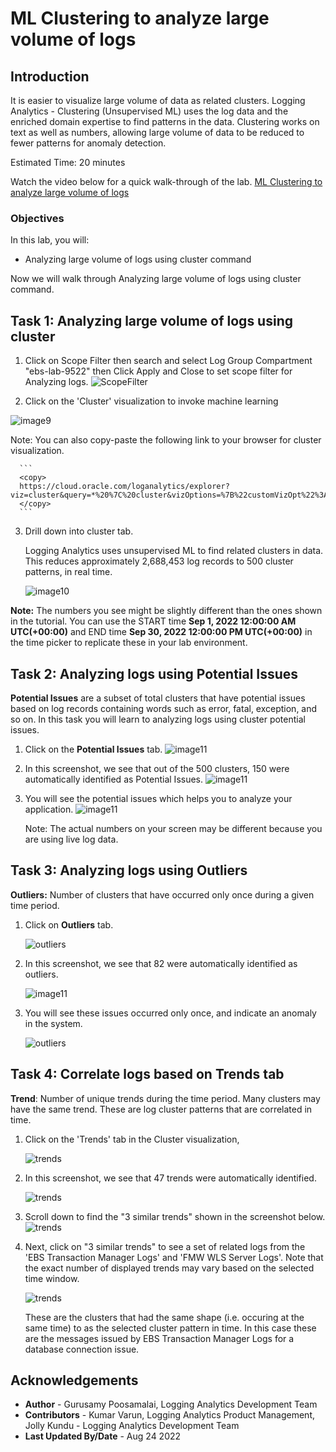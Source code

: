 # ML Clustering to analyze large volume of logs

## Introduction
It is easier to visualize large volume of data as related clusters. Logging Analytics - Clustering (Unsupervised ML) uses the log data and the enriched domain expertise to find patterns in the data. Clustering works on text as well as numbers, allowing large volume of data to be reduced to fewer patterns for anomaly detection.

Estimated Time: 20 minutes

Watch the video below for a quick walk-through of the lab.
[ML Clustering to analyze large volume of logs](videohub:1_vcjsfdk0)

### Objectives

In this lab, you will:
* Analyzing large volume of logs using cluster command

Now we will walk through Analyzing large volume of logs using cluster command.

## **Task 1:**  Analyzing large volume of logs using **cluster**

1. Click on Scope Filter then search and select Log Group Compartment "ebs-lab-9522" then Click Apply and Close to set scope filter for Analyzing logs.
  ![](images/la-lg-scope-filter-click.png "ScopeFilter")

2. Click on the 'Cluster' visualization to invoke machine learning

  ![](images/9.png "image9")

  Note: You can also copy-paste the following link to your browser for cluster visualization.

      ```
      <copy>
      https://cloud.oracle.com/loganalytics/explorer?viz=cluster&query=*%20%7C%20cluster&vizOptions=%7B%22customVizOpt%22%3A%7B%22primaryFieldIname%22%3A%22mbody%22%2C%22primaryFieldDname%22%3A%22Original%20Log%20Content%22%7D%7D&scopeFilters=lg%3Aocid1.compartment.oc1..aaaaaaaaxujlxdn7x745hunya7vhmu3odkxcp4c4vkczi5c2gilbksokvdna%2Ctrue%3Ben%3Aroot%2Ctrue%2Cocid1.loganalyticsentity.oc1.phx.amaaaaaaqgp2kriayzkchiuhdznrq6peshz4pk6gknqk725shpjtyyj2jpta%3Brs%3Aroot%2Ctrue&startTime=1661990400000&endTime=1664539200000
      </copy>
      ```

3. Drill down into cluster tab.

   Logging Analytics uses unsupervised ML to find related clusters in data.  This reduces approximately 2,688,453 log records to 500 cluster patterns, in real time.

   ![](images/cluster-start-2.png "image10")

  **Note:** The numbers you see might be slightly different than the ones shown in the tutorial. You can use the START time **Sep 1, 2022 12:00:00 AM UTC(+00:00)** and END time **Sep 30, 2022 12:00:00 PM UTC(+00:00)** in the time picker to replicate these in your lab environment.  

## **Task 2:**  Analyzing logs using **Potential Issues**

   **Potential Issues** are a subset of total clusters that have potential issues based on log records containing words such as error, fatal, exception, and so on. In this task you will learn to analyzing logs using cluster potential issues.

1. Click on the **Potential Issues** tab.
   ![](images/la-cluster-potential-click.png "image11")

2. In this screenshot, we see that out of the 500 clusters, 150 were automatically identified as Potential Issues.
   ![](images/potential-issues-2.png "image11")

3. You will see the potential issues which helps you to analyze your application.
   ![](images/la-cluster-potential-issues.png "image11")

   Note: The actual numbers on your screen may be different because you are using live log data.

## **Task 3:**  Analyzing logs using **Outliers**
   **Outliers:** Number of clusters that have occurred only once during a given time period.

1. Click on **Outliers** tab.

   ![](images/la-cluster-outlier-click.png "outliers")

2. In this screenshot, we see that 82 were automatically identified as outliers.

   ![](images/la-cluster-outlier-tab.png "image11")

3. You will see these issues occurred only once, and indicate an anomaly in the system.

   ![](images/outliers-2.png "outliers")

## **Task 4:**  Correlate logs based on **Trends** tab

   **Trend**: Number of unique trends during the time period. Many clusters may have the same trend. These are log cluster patterns that are correlated in time.

1. Click on the 'Trends' tab in the Cluster visualization,

   ![](images/la-cluster-trends-click.png "trends")

2. In this screenshot, we see that 47 trends were automatically identified.

   ![](images/trend-example-2.png "trends")

3. Scroll down to find the "3 similar trends" shown in the screenshot below.
   ![](images/la-cluster-3-similar-trend.png "trends")

4. Next, click on "3 similar trends" to see a set of related logs from the 'EBS Transaction Manager Logs' and 'FMW WLS Server Logs'. Note that the exact number of displayed trends may vary based on the selected time window.

   ![](images/similar-trend-eg-2.png "trends")

   These are the clusters that had the same shape (i.e. occuring at the same time) to as the selected cluster pattern in time. In this case these are the messages issued by EBS Transaction Manager Logs for a database connection issue.

## Acknowledgements
* **Author** - Gurusamy Poosamalai, Logging Analytics Development Team
* **Contributors** -  Kumar Varun, Logging Analytics Product Management, Jolly Kundu - Logging Analytics Development Team
* **Last Updated By/Date** - Aug 24 2022
